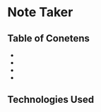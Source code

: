 # Note Taker

## Table of Conetens
<ul>
<li></li>
<li></li>
<li></li>
<li></li>
</ul>

## Technologies Used